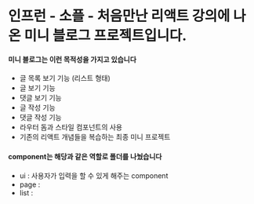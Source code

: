 # 인프런 - 소플 - 처음만난 리액트 강의에 나온 미니 블로그 프로젝트입니다.

#### 미니 블로그는 이런 목적성을 가지고 있습니다

- 글 목록 보기 기능 (리스트 형태)
- 글 보기 기능
- 댓글 보기 기능
- 글 작성 기능
- 댓글 작성 기능
- 라우터 돔과 스타일 컴포넌트의 사용
- 기존의 리액트 개념들을 복습하는 최종 미니 프로젝트

#### component는 해당과 같은 역할로 폴더를 나눴습니다

- ui : 사용자가 입력을 할 수 있게 해주는 component
- page :
- list :
